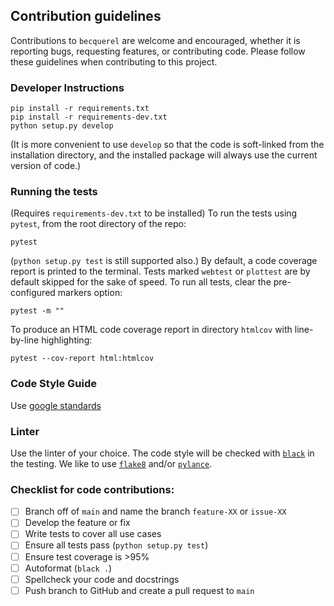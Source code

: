 ## Contribution guidelines

Contributions to `becquerel` are welcome and encouraged, whether it is
reporting bugs, requesting features, or contributing code.
Please follow these guidelines when contributing to this project.

### Developer Instructions

```
pip install -r requirements.txt
pip install -r requirements-dev.txt
python setup.py develop
```

(It is more convenient to use `develop` so that the code is soft-linked
from the installation directory, and the installed package will always use
the current version of code.)

### Running the tests

(Requires `requirements-dev.txt` to be installed)
To run the tests using `pytest`, from the root directory of the repo:

```
pytest
```

(`python setup.py test` is still supported also.)
By default, a code coverage report is printed to the terminal.
Tests marked `webtest` or `plottest` are by default skipped for the sake of
speed. To run all tests, clear the pre-configured markers option:

```
pytest -m ""
```

To produce an HTML code coverage report in directory `htmlcov`
with line-by-line highlighting:

```
pytest --cov-report html:htmlcov
```

### Code Style Guide

Use [google standards](https://google.github.io/styleguide/pyguide.html)

### Linter

Use the linter of your choice.
The code style will be checked with [`black`](https://black.readthedocs.io/en/stable/) in the testing.
We like to use [`flake8`](https://flake8.pycqa.org/en/latest/) and/or [`pylance`](https://marketplace.visualstudio.com/items?itemName=ms-python.vscode-pylance).

### Checklist for code contributions:
  - [ ] Branch off of `main` and name the branch `feature-XX` or `issue-XX`
  - [ ] Develop the feature or fix
  - [ ] Write tests to cover all use cases
  - [ ] Ensure all tests pass (`python setup.py test`)
  - [ ] Ensure test coverage is >95%
  - [ ] Autoformat (`black .`)
  - [ ] Spellcheck your code and docstrings
  - [ ] Push branch to GitHub and create a pull request to `main`
